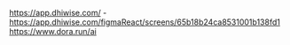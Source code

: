 https://app.dhiwise.com/ - https://app.dhiwise.com/figmaReact/screens/65b18b24ca8531001b138fd1
https://www.dora.run/ai
